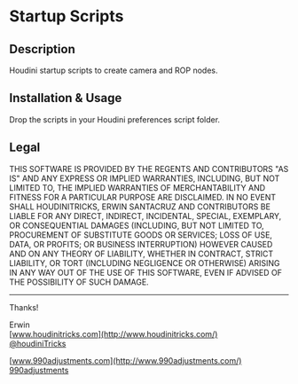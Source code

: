 Startup Scripts
=======================

Description
-----------

Houdini startup scripts to create camera and ROP nodes.

Installation & Usage
--------------------

Drop the scripts in your Houdini preferences script folder.

Legal
-----

THIS SOFTWARE IS PROVIDED BY THE REGENTS AND CONTRIBUTORS "AS IS" AND ANY
EXPRESS OR IMPLIED WARRANTIES, INCLUDING, BUT NOT LIMITED TO, THE IMPLIED
WARRANTIES OF MERCHANTABILITY AND FITNESS FOR A PARTICULAR PURPOSE ARE
DISCLAIMED. IN NO EVENT SHALL HOUDINITRICKS, ERWIN SANTACRUZ AND CONTRIBUTORS
BE LIABLE FOR ANY DIRECT, INDIRECT, INCIDENTAL, SPECIAL, EXEMPLARY, OR CONSEQUENTIAL
DAMAGES (INCLUDING, BUT NOT LIMITED TO, PROCUREMENT OF SUBSTITUTE GOODS OR SERVICES;
LOSS OF USE, DATA, OR PROFITS; OR BUSINESS INTERRUPTION) HOWEVER CAUSED AND
ON ANY THEORY OF LIABILITY, WHETHER IN CONTRACT, STRICT LIABILITY, OR TORT
(INCLUDING NEGLIGENCE OR OTHERWISE) ARISING IN ANY WAY OUT OF THE USE OF THIS
SOFTWARE, EVEN IF ADVISED OF THE POSSIBILITY OF SUCH DAMAGE.

------------

Thanks!

Erwin  
[www.houdinitricks.com](http://www.houdinitricks.com/)  
[@houdiniTricks](http://www.twitter.com/houdinitricks/)

[www.990adjustments.com](http://www.990adjustments.com/)  
[990adjustments](http://www.twitter.com/990adjustments/)